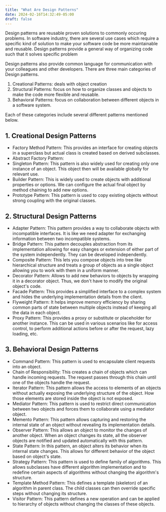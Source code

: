 ```yaml
---
title: "What Are Design Patterns"
date: 2024-02-16T14:32:49-05:00
draft: false
---
```


Design patterns are reusable proven solutions to commonly occuring problems. In software industry, there are several use cases which require a specific kind of solution to make your software code be more maintainable and reusable. Design patterns provide a general way of organizing code such that it solves specific problem
<!--more-->

Design patterns also provide common language for communication with your colleagues and other developers. There are three main categories of Design patterns.

1. Creational Patterns: deals with object creation
2. Structural Patterns: focus on how to organize classes and objects to make the code more flexible and reusable.
3. Behavioral Patterns: focus on collaboration between different objects in a software system.

Each of these categories include several different patterns mentioned below.

## 1. Creational Design Patterns

- Factory Method Pattern: This provides an interface for creating objects in a superclass but actual class is created based on derived subclasses.
- Abstract Factory Pattern:
- Singleton Pattern: This pattern is also widely used for creating only one instance of an object. This object then will be available globally for relevant use.
- Builder Pattern: This is widely used to create objects with additional properties or options. We can configure the actual final object by method chaining to add new options.
- Prototype Pattern: This pattern is used to copy existing objects without strong coupling with the original classes.

## 2. Structural Design Patterns

- Adapter Pattern: This pattern provides a way to collaborate objects with incompatible interfaces. It is like we need adapter for exchanging information between two incompatible systems.
- Bridge Pattern: This pattern decouples abstraction from its implementation allowing for easy changes or extension of either part of the system independently. They can be developed independently.
- Composite Pattern: This lets you compose objects into tree like hierarchical structure and treats a group of objects as a single object allowing you to work with them in a uniform manner.
- Decorator Pattern: Allows to add new behaviors to objects by wrapping it in a decorator object. Thus, we don't have to modify the original object's code.
- Facade Pattern: This provides a simplified interface to a complex system and hides the underlying implementation details from the client.
- Flyweight Pattern: It helps improve memory efficiency by sharing common parts of state between multiple objects instead of keeping all the data in each object.
- Proxy Pattern: This provides a proxy or substitute or placeholder for another instance. This can be used in various scenarios like for access control, to perform additional actions before or after the request, lazy loading, etc.

## 3. Behavioral Design Patterns

- Command Pattern: This pattern is used to encapsulate client requests into an object.
- Chain of Responsibility: This creates a chain of objects which can handle incoming requests. The request passes through this chain until one of the objects handle the request.
- Iterator Pattern: This pattern allows the access to elements of an objects without actually exposing the underlying structure of the object. How those elements are stored inside the object is not exposed.
- Mediator Pattern: This pattern is used to restrict direct communication between two objects and forces them to collaborate using a mediator object.
- Memento Pattern: This pattern allows capturing and restoring the internal state of an object without revealing its implementation details.
- Observer Pattern: This allows an object to monitor the changes of another object. When an object changes its state, all the observer objects are notified and updated automatically with this pattern.
- State Pattern: In this pattern, an object alters its behavior when its internal state changes. This allows for different  behavior of the object based on object's state.
- Strategy Pattern: This pattern is used to define family of algorithms. This allows subclasses have different algorithm implementation and to redefine certain aspects of algorithms without changing the algorithm's structure.
- Template Method Pattern: This defines a template (skeleton) of an algorithm in parent class. The child classes can then override specific steps without changing its structure.
- Visitor Pattern: This pattern defines a new operation and can be applied to hierarchy of objects without changing the classes of these objects.


